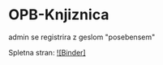 # OPB-Knjiznica
admin se registrira z geslom "posebensem"

Spletna stran:
[![Binder]](https://knjiznica-13iecmeo-1d10a4646542.herokuapp.com/)
